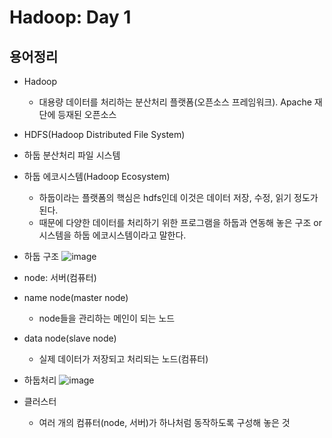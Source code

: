 # Hadoop: Day 1
## 용어정리
- Hadoop
  - 대용량 데이터를 처리하는 분산처리 플랫폼(오픈소스 프레임워크). Apache 재단에 등재된 오픈소스
-  HDFS(Hadoop Distributed File System)
  - 하둡 분산처리 파일 시스템
- 하둡 에코시스템(Hadoop Ecosystem)
  - 하둡이라는 플랫폼의 핵심은 hdfs인데 이것은 데이터 저장, 수정, 읽기 정도가 된다.
  - 때문에 다양한 데이터를 처리하기 위한 프로그램을 하둡과 연동해 놓은 구조 or 시스템을 하둡 에코시스템이라고 말한다.

- 하둡 구조
![image](https://user-images.githubusercontent.com/58713684/72956329-ae09c300-3de2-11ea-85db-f8f31210e275.png)
  
- node: 서버(컴퓨터)
- name node(master node)
  - node들을 관리하는 메인이 되는 노드
- data node(slave node)
  - 실제 데이터가 저장되고 처리되는 노드(컴퓨터)

- 하둡처리
![image](https://user-images.githubusercontent.com/58713684/72958122-7baf9400-3de9-11ea-94ed-e509a5eb168e.png)

- 클러스터
  - 여러 개의 컴퓨터(node, 서버)가 하나처럼 동작하도록 구성해 놓은 것
